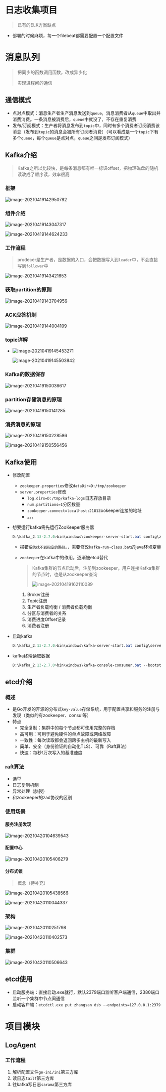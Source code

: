 # 日志收集项目

> 已有的ELK方案缺点

- 部署的时候麻烦，每一个filebeat都需要配置一个配置文件

# 消息队列

> 把同步的函数调用函数，改成异步化
>
> 实现进程间的通信

## 通信模式

- 点对点模式：消息生产者生产消息发送到`queue`，消息消费者从`queue`中取出并消费消费。一条消息被消费后，`queue`中就没了，不存在重复消费
- 发布/订阅模式：生产者将消息发布到`topic`中，同时有多个消费者订阅消费该消息（发布到`topic`的消息会被所有订阅者消费）（可以看成是一个`topic`下有多个`queue`，每个`queue`是点对点，`queue`之间是发布订阅模式）

## Kafka介绍

> Kafka之所以比较快，是每条消息都有唯一标识offset，把物理磁盘的随机读改成了顺序读，效率很高

### 框架

![image-20210419142950782](D:\资料\Go\src\studygo\Golang学习笔记\日志收集项目.assets\image-20210419142950782.png)

### 组件介绍

![image-20210419143047317](D:\资料\Go\src\studygo\Golang学习笔记\日志收集项目.assets\image-20210419143047317.png)

![image-20210419144624233](D:\资料\Go\src\studygo\Golang学习笔记\日志收集项目.assets\image-20210419144624233.png)

### 工作流程

> prodecer是生产者，是数据的入口，会把数据写入到`leader`中，不会直接写到`follower`中

![image-20210419143421653](D:\资料\Go\src\studygo\Golang学习笔记\日志收集项目.assets\image-20210419143421653.png)

### 获取partition的原则

![image-20210419143704956](D:\资料\Go\src\studygo\Golang学习笔记\日志收集项目.assets\image-20210419143704956.png)

### ACK应答机制

![image-20210419144004109](D:\资料\Go\src\studygo\Golang学习笔记\日志收集项目.assets\image-20210419144004109.png)

### topic详解

- ![image-20210419145453271](D:\资料\Go\src\studygo\Golang学习笔记\日志收集项目.assets\image-20210419145453271.png)

  ![image-20210419145503842](D:\资料\Go\src\studygo\Golang学习笔记\日志收集项目.assets\image-20210419145503842.png)

### Kafka的数据保存

![image-20210419150036617](D:\资料\Go\src\studygo\Golang学习笔记\日志收集项目.assets\image-20210419150036617.png)

### partition存储消息的原理

![image-20210419150141285](D:\资料\Go\src\studygo\Golang学习笔记\日志收集项目.assets\image-20210419150141285.png)

### 消费消息的原理

![image-20210419150228586](D:\资料\Go\src\studygo\Golang学习笔记\日志收集项目.assets\image-20210419150228586.png)

![image-20210419150556456](D:\资料\Go\src\studygo\Golang学习笔记\日志收集项目.assets\image-20210419150556456.png)

## Kafka使用

- 修改配置

  - `zookeeper.properties`修改`dataDir=D:/tmp/zookeeper`
  - `server.properties`修改
    - `log.dirs=D:/tmp/kafka-logs`日志存放目录
    - `num.partitions=1`分区数量
    - `zookeeper.connect=localhost:2181`zookeeper连接的地址
    - 。。。

- 想要运行kafka需先运行ZooKeeper服务器

  ```powershell
  D:\kafka_2.13-2.7.0>bin\windows\zookeeper-server-start.bat config\zookeeper.properties
  ```

  - 报错`系统找不到指定的路径。`，需要修改`kafka-run-class.bat`的java环境变量

  - `zookeeper`在kafka中的作用，逐渐被etcd替代

    > Kafka集群的节点启动后，注册到zookeeper，用户连接Kafka集群的节点时，也是从zookeeper查询
    >
    > ![image-20210419162110089](D:\资料\Go\src\studygo\Golang学习笔记\日志收集项目.assets\image-20210419162110089.png)

    1. Broker注册
    2. Topic注册
    3. 生产者负载均衡 / 消费者负载均衡
    4. 分区与消费者的关系
    5. 消费进度Offset记录
    6. 消费者注册

- 启动kafka

  ```powershell
  D:\kafka_2.13-2.7.0>bin\windows\kafka-server-start.bat config\server.properties
  ```

- kafka终端读取数据

  ```powershell
  D:\kafka_2.13-2.7.0>bin\windows\kafka-console-consumer.bat --bootstrap-server=127.0.0.1:9092 --topic=web_log --from-beginning
  ```


## etcd介绍

### 概述

- 是Go开发的开源的分布式`key-value`存储系统，用于配置共享和服务的注册与发现（类似的有zookeeper、consul等）
- 特点
  - 完全复制：集群中的每个节点都可使用完整的存档
  - 高可用：可用于避免硬件的单点故障或网络故障
  - 一致性：每次读取都会返回跨多主机的最新写入
  - 简单、安全（身份验证的自动化TLS）、可靠（Raft算法）
  - 快速：每秒1万次写入的基准速度

### raft算法

- 选举
- 日志复制机制
- 异常处理（脑裂）
- 和zookeeper的zad协议的区别

### 使用场景

#### 服务注册发现

![image-20210420104639543](D:\资料\Go\src\studygo\Golang学习笔记\日志收集项目.assets\image-20210420104639543.png)

#### 配置中心

![image-20210420105406279](D:\资料\Go\src\studygo\Golang学习笔记\日志收集项目.assets\image-20210420105406279.png)

#### 分布式锁

> 概念（待补充）

![image-20210420105438566](D:\资料\Go\src\studygo\Golang学习笔记\日志收集项目.assets\image-20210420105438566.png)

![image-20210420110044337](D:\资料\Go\src\studygo\Golang学习笔记\日志收集项目.assets\image-20210420110044337.png)

### 架构

![image-20210420110251798](D:\资料\Go\src\studygo\Golang学习笔记\日志收集项目.assets\image-20210420110251798.png)

![image-20210420110402573](D:\资料\Go\src\studygo\Golang学习笔记\日志收集项目.assets\image-20210420110402573.png)

### 集群

![image-20210420110506643](D:\资料\Go\src\studygo\Golang学习笔记\日志收集项目.assets\image-20210420110506643.png)

## etcd使用

- 启动服务端：直接启动.exe就行，默认2379端口监听客户端通信，2380端口监听一个集群中节点间通信
- 启动客户端：`etcdctl.exe put zhangsan dsb --endpoints=127.0.0.1:2379`

# 项目模块

## LogAgent

### 工作流程

1. 解析配置文件`go-ini/ini`第三方库
2. 读日志`tailf`第三方库
3. 往kafka写日志`sarama`第三方库